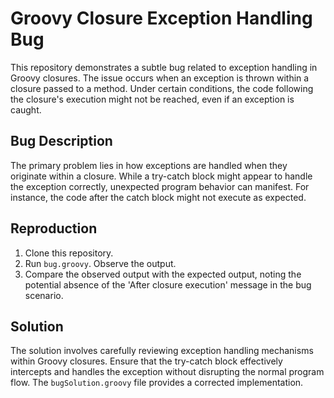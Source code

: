 # Groovy Closure Exception Handling Bug

This repository demonstrates a subtle bug related to exception handling in Groovy closures.  The issue occurs when an exception is thrown within a closure passed to a method. Under certain conditions, the code following the closure's execution might not be reached, even if an exception is caught.

## Bug Description

The primary problem lies in how exceptions are handled when they originate within a closure. While a try-catch block might appear to handle the exception correctly, unexpected program behavior can manifest. For instance, the code after the catch block might not execute as expected.

## Reproduction

1. Clone this repository.
2. Run `bug.groovy`. Observe the output.
3. Compare the observed output with the expected output, noting the potential absence of the 'After closure execution' message in the bug scenario.

## Solution

The solution involves carefully reviewing exception handling mechanisms within Groovy closures. Ensure that the try-catch block effectively intercepts and handles the exception without disrupting the normal program flow.  The `bugSolution.groovy` file provides a corrected implementation.
